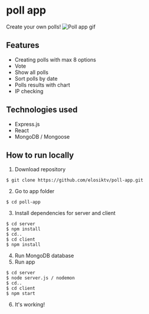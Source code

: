 # poll app

Create your own polls!
![Poll app gif](https://i.imgur.com/Uv51jw1.gif)

## Features

* Creating polls with max 8 options
* Vote
* Show all polls
* Sort polls by date
* Polls results with chart
* IP checking

## Technologies used

* Express.js
* React
* MongoDB / Mongoose

## How to run locally

1. Download repository
```
$ git clone https://github.com/elosiktv/poll-app.git
```
2. Go to app folder
```
$ cd poll-app
```
3. Install dependencies for server and client
```
$ cd server
$ npm install
$ cd..
$ cd client
$ npm install
```
4. Run MongoDB database
5. Run app
```
$ cd server
$ node server.js / nodemon
$ cd..
$ cd client
$ npm start
```
6.  It's working!